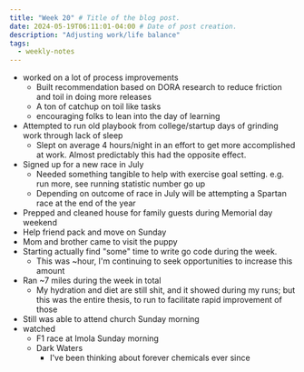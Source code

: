 ```yaml
---
title: "Week 20" # Title of the blog post.
date: 2024-05-19T06:11:01-04:00 # Date of post creation.
description: "Adjusting work/life balance"
tags:
  - weekly-notes
---
```


- worked on a lot of process improvements
  - Built recommendation based on DORA research to reduce friction and toil in doing more releases
  - A ton of catchup on toil like tasks
  - encouraging folks to lean into the day of learning
- Attempted to run old playbook from college/startup days of grinding work through lack of sleep
  - Slept on average 4 hours/night in an effort to get more accomplished at work. Almost predictably this had the opposite effect. 
- Signed up for a new race in July
  - Needed something tangible to help with exercise goal setting. e.g. run more, see running statistic number go up
  - Depending on outcome of race in July will be attempting a Spartan race at the end of the year
- Prepped and cleaned house for family guests during Memorial day weekend
- Help friend pack and move on Sunday
- Mom and brother came to visit the puppy
- Starting actually find "some" time to write go code during the week.
  - This was ~hour, I'm continuing to seek opportunities to increase this amount
- Ran ~7 miles during the week in total
  - My hydration and diet are still shit, and it showed during my runs; but this was the entire thesis, to run to facilitate rapid improvement of those
- Still was able to attend church Sunday morning
- watched
  - F1 race at Imola Sunday morning
  - Dark Waters
    - I've been thinking about forever chemicals ever since